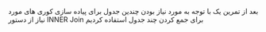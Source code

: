 بعد از تمرین یک با توجه به مورد نیاز بودن چندین جدول برای پیاده سازی کوری های مورد نیاز از دستور INNER Join برای جمع کردن چند جدول استفاده کردیم
